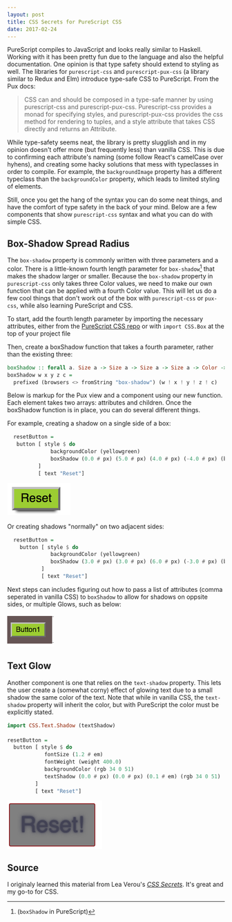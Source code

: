 ```yaml
---
layout: post
title: CSS Secrets for PureScript CSS
date: 2017-02-24
---
```


PureScript compiles to JavaScript and looks really similar to Haskell. Working with it has been pretty fun due to the language and also the helpful documentation.
One opinion is that type safety should extend to styling as well. The libraries for `purescript-css` and `purescript-pux-css`
(a library similar to Redux and Elm) introduce type-safe CSS to PureScript. From the Pux docs:

>CSS can and should be composed in a type-safe manner by using purescript-css and purescript-pux-css. Purescript-css provides a monad for specifying styles, and purescript-pux-css provides the css method for rendering to tuples, and a style attribute that takes CSS directly and returns an Attribute.

While type-safety seems neat, the library is pretty slugglish and in my opinion doesn't offer more (but frequently less) than vanilla CSS. This is due to confirming each attribute's naming (some follow React's camelCase over hyhens), and creating some hacky solutions that mess with typeclasses in order to compile. For example, the `backgroundImage` property has a different typeclass than the `backgroundColor` property, which leads to limited styling of elements.

Still, once you get the hang of the syntax you can do some neat things, and have the comfort of type safety in the back of your mind. Below are a few components that show `purescript-css` syntax and what you can do with simple CSS.
 
## Box-Shadow Spread Radius
The `box-shadow` property is commonly written with three parameters and a color. There is a little-known fourth length parameter for `box-shadow`[^1] that makes the shadow larger or smaller. Because the `box-shadow` property in `purescript-css` only takes three Color values, we need to make our own function that can be applied with a fourth Color value. This will let us do a few cool things that don't work out of the box with `purescript-css` or `pux-css`, while also learning PureScript and CSS.

To start, add the fourth length parameter by importing the necessary attributes, either from the [PureScript CSS repo](https://github.com/slamdata/purescript-css/blob/v2.1.0/src/CSS/Box.purs) or with `import CSS.Box` at the top of your project file

Then, create a boxShadow function that takes a fourth parameter, rather than the existing three:

```haskell
boxShadow :: forall a. Size a -> Size a -> Size a -> Size a -> Color -> CSS
boxShadow w x y z c = 
  prefixed (browsers <> fromString "box-shadow") (w ! x ! y ! z ! c)
```

Below is markup for the Pux view and a component using our new function. Each element takes two arrays: attributes and children. Once the boxShadow function is in place, you can do several different things.

For example, creating a shadow on a single side of a box:

```haskell
  resetButton = 
   button [ style $ do
              backgroundColor (yellowgreen)
              boxShadow (0.0 # px) (5.0 # px) (4.0 # px) (-4.0 # px) (black)
          ] 
          [ text "Reset"]
```

![purescriptButtonShadow](/images/purescriptButtonShadow.png)

Or creating shadows "normally" on two adjacent sides:

```haskell
  resetButton = 
    button [ style $ do
              backgroundColor (yellowgreen)
              boxShadow (3.0 # px) (3.0 # px) (6.0 # px) (-3.0 # px) (black) 
           ] 
           [ text "Reset"]
```

Next steps can includes figuring out how to pass a list of attributes (comma seperated in vanilla CSS) to `boxShadow` to allow for shadows on oppsite sides, or multiple Glows, such as below:

![purescriptButtonBorder](/images/purescriptButtonBorder.png)

## Text Glow
Another component is one that relies on the `text-shadow` property. This lets the user create a (somewhat corny) effect of glowing text due to a small shadow the same color of the text. Note that while in vanilla CSS, the `text-shadow` property will inherit the color, but with PureScript the color must be explicitly stated.

```haskell
import CSS.Text.Shadow (textShadow)

resetButton = 
  button [ style $ do
            fontSize (1.2 # em)
            fontWeight (weight 400.0)
            backgroundColor (rgb 34 0 51)
            textShadow (0.0 # px) (0.0 # px) (0.1 # em) (rgb 34 0 51)
         ] 
         [ text "Reset"]
```

![purescriptButtonGlow](/images/purescriptButtonGlow.png)

## Source
I originaly learned this material from Lea Verou's [*CSS Secrets*](https://www.amazon.com/CSS-Secrets-Lea-Verou/dp/1449372635). It's great and my go-to for CSS.

[^1]: (`boxShadow` in PureScript)